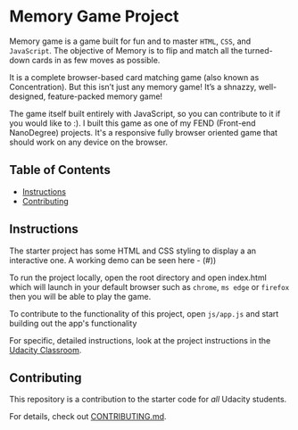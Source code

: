 # Memory Game Project
Memory game is a game built for fun and to master `HTML`, `CSS`, and `JavaScript`. The objective of Memory is to flip and match all the turned-down cards in as few moves as possible.

It is a complete browser-based card matching game (also known as Concentration). But this isn’t just any memory game! It’s a shnazzy, well-designed, feature-packed memory game!

The game itself built entirely with JavaScript, so you can contribute to it if you would like to :). I built this game as one of my FEND (Front-end NanoDegree) projects. It's a responsive fully browser oriented game that should work on any device on the browser.

## Table of Contents

* [Instructions](#instructions)
* [Contributing](#contributing)

## Instructions

The starter project has some HTML and CSS styling to display a an interactive one. A working demo can be seen here - (#))

To run the project locally, open the root directory and open index.html which will launch in your default browser such as `chrome`, `ms edge` or `firefox` then you will be able to play the game.

To contribute to the functionality of this project, open `js/app.js` and start building out the app's functionality

For specific, detailed instructions, look at the project instructions in the [Udacity Classroom](https://classroom.udacity.com/me).

## Contributing

This repository is a contribution to the starter code for _all_ Udacity students.

For details, check out [CONTRIBUTING.md](CONTRIBUTING.md).
